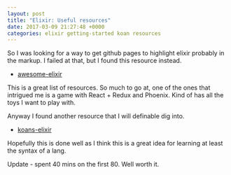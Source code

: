 ```yaml
---
layout: post
title: "Elixir: Useful resources"
date: 2017-03-09 21:27:48 +0000
categories: elixir getting-started koan resources
---
```


So I was looking for a way to get github pages to highlight elixir probably in the markup.
I failed at that, but I found this resource instead.

 - [awesome-elixir]

This is a great list of resources. So much to go at, one of the ones that
intrigued me is a game with React + Redux and Phoenix.
Kind of has all the toys I want to play with.


Anyway I found another resource that I will definable dig into.
 - [koans-elixir]

Hopefully this is done well as I think this is a great idea for learning at
least the syntax of a lang.

Update - spent 40 mins on the first 80. Well worth it.




[awesome-elixir]: [https://github.com/h4cc/awesome-elixir]
[koans-elixir]: [https://github.com/elixirkoans/elixir-koans]

